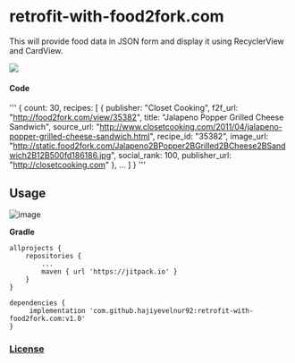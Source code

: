 # retrofit-with-food2fork.com
This will provide food data in JSON form and display it using RecyclerView and CardView.

[<img src="https://image.ibb.co/n2N9C8/en_badge_web_generic.png">](https://play.google.com/store/apps/details?id=codehive.foodrecept)

#### **Code**

'''
{
	count: 30,
	recipes: [
	{
		publisher: "Closet Cooking",
		f2f_url: "http://food2fork.com/view/35382",
		title: "Jalapeno Popper Grilled Cheese Sandwich",
		source_url: "http://www.closetcooking.com/2011/04/jalapeno-popper-grilled-cheese-sandwich.html",
		recipe_id: "35382",
		image_url: "http://static.food2fork.com/Jalapeno2BPopper2BGrilled2BCheese2BSandwich2B12B500fd186186.jpg",
		social_rank: 100,
		publisher_url: "http://closetcooking.com"
	},
	...
		]
}
'''


## **Usage** ##
![image](https://image.ibb.co/gnqRQT/ezgif_com_video_to_gif_2.gif)

**Gradle**

    allprojects {
		repositories {
			...
			maven { url 'https://jitpack.io' }
		}
	}

    dependencies {
         implementation 'com.github.hajiyevelnur92:retrofit-with-food2fork.com:v1.0'
    }


### [License](./LICENSE)
